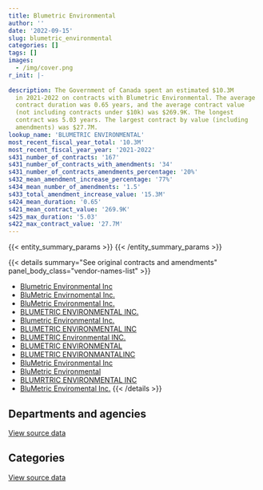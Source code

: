 ```yaml
---
title: Blumetric Environmental
author: ''
date: '2022-09-15'
slug: blumetric_environmental
categories: []
tags: []
images:
  - /img/cover.png
r_init: |-
  
description: The Government of Canada spent an estimated $10.3M
  in 2021-2022 on contracts with Blumetric Environmental. The average
  contract duration was 0.65 years, and the average contract value
  (not including contracts under $10k) was $269.9K. The longest
  contract was 5.03 years. The largest contract by value (including
  amendments) was $27.7M.
lookup_name: 'BLUMETRIC ENVIRONMENTAL'
most_recent_fiscal_year_total: '10.3M'
most_recent_fiscal_year_year: '2021-2022'
s431_number_of_contracts: '167'
s431_number_of_contracts_with_amendments: '34'
s431_number_of_contracts_amendments_percentage: '20%'
s432_mean_amendment_increase_percentage: '77%'
s434_mean_number_of_amendments: '1.5'
s433_total_amendment_increase_value: '15.3M'
s424_mean_duration: '0.65'
s421_mean_contract_value: '269.9K'
s425_max_duration: '5.03'
s422_max_contract_value: '27.7M'
---
```


<script src="/rmarkdown-libs/htmlwidgets/htmlwidgets.js"></script>
<link href="/rmarkdown-libs/datatables-css/datatables-crosstalk.css" rel="stylesheet" />
<script src="/rmarkdown-libs/datatables-binding/datatables.js"></script>
<script src="/rmarkdown-libs/jquery/jquery-3.6.0.min.js"></script>
<link href="/rmarkdown-libs/dt-core-bootstrap/css/dataTables.bootstrap.min.css" rel="stylesheet" />
<link href="/rmarkdown-libs/dt-core-bootstrap/css/dataTables.bootstrap.extra.css" rel="stylesheet" />
<script src="/rmarkdown-libs/dt-core-bootstrap/js/jquery.dataTables.min.js"></script>
<script src="/rmarkdown-libs/dt-core-bootstrap/js/dataTables.bootstrap.min.js"></script>
<link href="/rmarkdown-libs/crosstalk/css/crosstalk.min.css" rel="stylesheet" />
<script src="/rmarkdown-libs/crosstalk/js/crosstalk.min.js"></script>
<script src="/rmarkdown-libs/htmlwidgets/htmlwidgets.js"></script>
<link href="/rmarkdown-libs/datatables-css/datatables-crosstalk.css" rel="stylesheet" />
<script src="/rmarkdown-libs/datatables-binding/datatables.js"></script>
<script src="/rmarkdown-libs/jquery/jquery-3.6.0.min.js"></script>
<link href="/rmarkdown-libs/dt-core-bootstrap/css/dataTables.bootstrap.min.css" rel="stylesheet" />
<link href="/rmarkdown-libs/dt-core-bootstrap/css/dataTables.bootstrap.extra.css" rel="stylesheet" />
<script src="/rmarkdown-libs/dt-core-bootstrap/js/jquery.dataTables.min.js"></script>
<script src="/rmarkdown-libs/dt-core-bootstrap/js/dataTables.bootstrap.min.js"></script>
<link href="/rmarkdown-libs/crosstalk/css/crosstalk.min.css" rel="stylesheet" />
<script src="/rmarkdown-libs/crosstalk/js/crosstalk.min.js"></script>

{{< entity_summary_params >}}
{{< /entity_summary_params >}}

{{< details summary="See original contracts and amendments" panel_body_class="vendor-names-list" >}}
- [Blumetric Environmental Inc](https://search.open.canada.ca/en/ct/?sort=contract_value_f%20desc&page=1&search_text=%22Blumetric%20Environmental%20Inc%22)
- [BluMetric Envirnomental Inc.](https://search.open.canada.ca/en/ct/?sort=contract_value_f%20desc&page=1&search_text=%22BluMetric%20Envirnomental%20Inc.%22)
- [BluMetric Environmental Inc.](https://search.open.canada.ca/en/ct/?sort=contract_value_f%20desc&page=1&search_text=%22BluMetric%20Environmental%20Inc.%22)
- [BLUMETRIC ENVIRONMENTAL INC.](https://search.open.canada.ca/en/ct/?sort=contract_value_f%20desc&page=1&search_text=%22BLUMETRIC%20ENVIRONMENTAL%20INC.%22)
- [Blumetric Environmental Inc.](https://search.open.canada.ca/en/ct/?sort=contract_value_f%20desc&page=1&search_text=%22Blumetric%20Environmental%20Inc.%22)
- [BLUMETRIC ENVIRONMENTAL INC](https://search.open.canada.ca/en/ct/?sort=contract_value_f%20desc&page=1&search_text=%22BLUMETRIC%20ENVIRONMENTAL%20INC%22)
- [BLUMETRIC Environmental INC.](https://search.open.canada.ca/en/ct/?sort=contract_value_f%20desc&page=1&search_text=%22BLUMETRIC%20Environmental%20INC.%22)
- [BLUMETRIC ENVIRONMENTAL](https://search.open.canada.ca/en/ct/?sort=contract_value_f%20desc&page=1&search_text=%22BLUMETRIC%20ENVIRONMENTAL%22)
- [BLUMETRIC ENVIRONMANTALINC](https://search.open.canada.ca/en/ct/?sort=contract_value_f%20desc&page=1&search_text=%22BLUMETRIC%20ENVIRONMANTALINC%22)
- [BluMetric Environmental Inc](https://search.open.canada.ca/en/ct/?sort=contract_value_f%20desc&page=1&search_text=%22BluMetric%20Environmental%20Inc%22)
- [BluMetric Environmental](https://search.open.canada.ca/en/ct/?sort=contract_value_f%20desc&page=1&search_text=%22BluMetric%20Environmental%22)
- [BLUMRTRIC ENVIRONMENTAL INC](https://search.open.canada.ca/en/ct/?sort=contract_value_f%20desc&page=1&search_text=%22BLUMRTRIC%20ENVIRONMENTAL%20INC%22)
- [BluMetric Enviromental Inc.](https://search.open.canada.ca/en/ct/?sort=contract_value_f%20desc&page=1&search_text=%22BluMetric%20Enviromental%20Inc.%22)
{{< /details >}}

## Departments and agencies

<div id="htmlwidget-1" style="width:100%;height:auto;" class="datatables html-widget"></div>
<script type="application/json" data-for="htmlwidget-1">{"x":{"style":"bootstrap","filter":"none","vertical":false,"data":[["<a href=\"/departments/aafc-aac/\">Agriculture and Agri-Food Canada<\/a>","<a href=\"/departments/aandc-aadnc/\">Crown-Indigenous Relations and Northern Affairs Canada<\/a>","<a href=\"/departments/dfo-mpo/\">Fisheries and Oceans Canada<\/a>","<a href=\"/departments/dnd-mdn/\">National Defence<\/a>","<a href=\"/departments/nrc-cnrc/\">National Research Council Canada<\/a>","<a href=\"/departments/nrcan-rncan/\">Natural Resources Canada<\/a>","<a href=\"/departments/pwgsc-tpsgc/\">Public Services and Procurement Canada<\/a>"],[27086.1,129419,50228.78,6000048.6,21810.13,0,1157417.41],[null,126352.1,19097,5918647.61,60299.06,15059.52,306764.84],[null,454022.74,36798.73,6004807.36,46633.69,0,1689678.39],[18475.5,300482.65,33702.82,7112116.37,78529.36,null,2747915.79]],"container":"<table class=\"table table-striped table-hover row-border order-column display\">\n  <thead>\n    <tr>\n      <th>Department<\/th>\n      <th>2018-2019<\/th>\n      <th>2019-2020<\/th>\n      <th>2020-2021<\/th>\n      <th>2021-2022<\/th>\n    <\/tr>\n  <\/thead>\n<\/table>","options":{"order":[[4,"desc"]],"pageLength":10,"autoWidth":true,"columnDefs":[{"targets":1,"render":"function(data, type, row, meta) {\n    return type !== 'display' ? data : DTWidget.formatCurrency(data, \"$\", 2, 3, \",\", \".\", true, null);\n  }"},{"targets":2,"render":"function(data, type, row, meta) {\n    return type !== 'display' ? data : DTWidget.formatCurrency(data, \"$\", 2, 3, \",\", \".\", true, null);\n  }"},{"targets":3,"render":"function(data, type, row, meta) {\n    return type !== 'display' ? data : DTWidget.formatCurrency(data, \"$\", 2, 3, \",\", \".\", true, null);\n  }"},{"targets":4,"render":"function(data, type, row, meta) {\n    return type !== 'display' ? data : DTWidget.formatCurrency(data, \"$\", 2, 3, \",\", \".\", true, null);\n  }"},{"width":"16%","targets":[1,2,3,4]},{"className":"dt-right","targets":[1,2,3,4]}],"orderClasses":false}},"evals":["options.columnDefs.0.render","options.columnDefs.1.render","options.columnDefs.2.render","options.columnDefs.3.render"],"jsHooks":[]}</script>
<p class="text-right">
<a href="https://github.com/GoC-Spending/contracts-data/tree/main/data/out/vendors/blumetric_environmental/summary_by_fiscal_year_by_department.csv" class="source-data-link btn btn-link">View source data</a>
</p>

## Categories

<div id="htmlwidget-2" style="width:100%;height:auto;" class="datatables html-widget"></div>
<script type="application/json" data-for="htmlwidget-2">{"x":{"style":"bootstrap","filter":"none","vertical":false,"data":[["<a href=\"/categories/facilities_and_construction/\">Facilities and construction<\/a>","<a href=\"/categories/defence/\">Defence<\/a>","<a href=\"/categories/professional_services/\">Professional services<\/a>","<a href=\"/categories/information_technology/\">Information technology<\/a>","<a href=\"/categories/industrial_products_and_services/\">Industrial products and services<\/a>"],[7119338.68,null,178315.23,50228.78,38127.34],[6205314.91,null,229831.22,null,11074],[6650607.58,334216.7,1106593.11,null,140523.52],[7617692.19,1598548.83,1074981.47,null,null]],"container":"<table class=\"table table-striped table-hover row-border order-column display\">\n  <thead>\n    <tr>\n      <th>Category<\/th>\n      <th>2018-2019<\/th>\n      <th>2019-2020<\/th>\n      <th>2020-2021<\/th>\n      <th>2021-2022<\/th>\n    <\/tr>\n  <\/thead>\n<\/table>","options":{"order":[[4,"desc"]],"dom":"t","pageLength":30,"autoWidth":true,"columnDefs":[{"targets":1,"render":"function(data, type, row, meta) {\n    return type !== 'display' ? data : DTWidget.formatCurrency(data, \"$\", 2, 3, \",\", \".\", true, null);\n  }"},{"targets":2,"render":"function(data, type, row, meta) {\n    return type !== 'display' ? data : DTWidget.formatCurrency(data, \"$\", 2, 3, \",\", \".\", true, null);\n  }"},{"targets":3,"render":"function(data, type, row, meta) {\n    return type !== 'display' ? data : DTWidget.formatCurrency(data, \"$\", 2, 3, \",\", \".\", true, null);\n  }"},{"targets":4,"render":"function(data, type, row, meta) {\n    return type !== 'display' ? data : DTWidget.formatCurrency(data, \"$\", 2, 3, \",\", \".\", true, null);\n  }"},{"width":"16%","targets":[1,2,3,4]},{"className":"dt-right","targets":[1,2,3,4]}],"orderClasses":false,"lengthMenu":[10,25,30,50,100]}},"evals":["options.columnDefs.0.render","options.columnDefs.1.render","options.columnDefs.2.render","options.columnDefs.3.render"],"jsHooks":[]}</script>
<p class="text-right">
<a href="https://github.com/GoC-Spending/contracts-data/tree/main/data/out/vendors/blumetric_environmental/summary_by_fiscal_year_by_category.csv" class="source-data-link btn btn-link">View source data</a>
</p>

